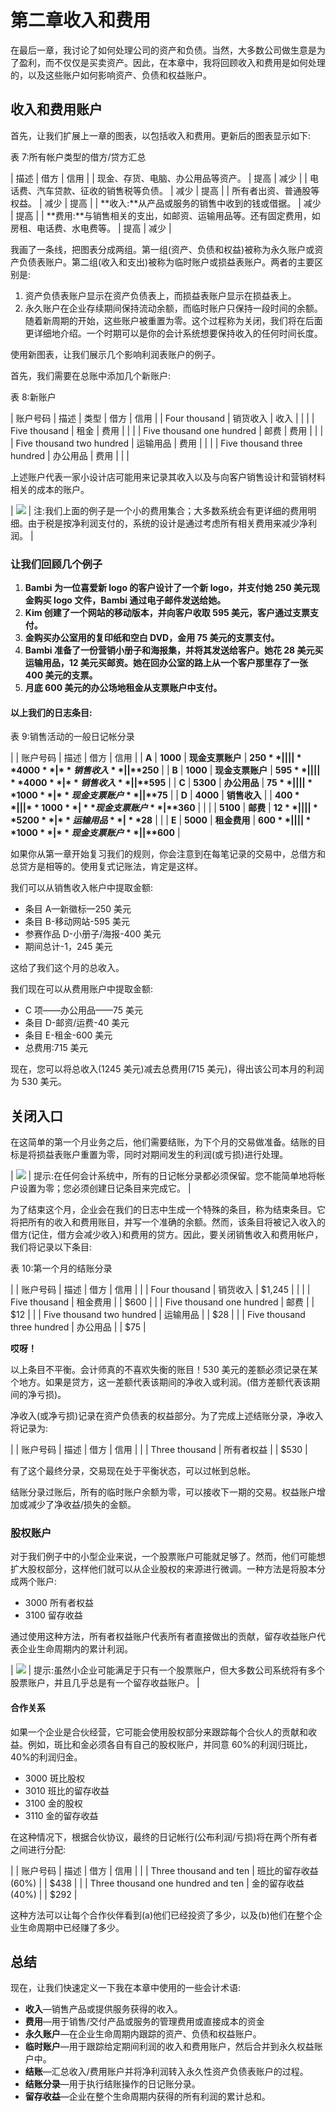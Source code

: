# 第二章收入和费用

在最后一章，我讨论了如何处理公司的资产和负债。当然，大多数公司做生意是为了盈利，而不仅仅是买卖资产。因此，在本章中，我将回顾收入和费用是如何处理的，以及这些账户如何影响资产、负债和权益账户。

## 收入和费用账户

首先，让我们扩展上一章的图表，以包括收入和费用。更新后的图表显示如下:

表 7:所有帐户类型的借方/贷方汇总

| 描述 | 借方 | 信用 |
| 现金、存货、电脑、办公用品等资产。 | 提高 | 减少 |
| 电话费、汽车贷款、征收的销售税等负债。 | 减少 | 提高 |
| 所有者出资、普通股等权益。 | 减少 | 提高 |
| **收入:**从产品或服务的销售中收到的钱或借据。 | 减少 | 提高 |
| **费用:**与销售相关的支出，如邮资、运输用品等。还有固定费用，如房租、电话费、水电费等。 | 提高 | 减少 |

我画了一条线，把图表分成两组。第一组(资产、负债和权益)被称为永久账户或资产负债表账户。第二组(收入和支出)被称为临时账户或损益表账户。两者的主要区别是:

1.  资产负债表账户显示在资产负债表上，而损益表账户显示在损益表上。
2.  永久账户在企业存续期间保持流动余额，而临时账户只保持一段时间的余额。随着新周期的开始，这些账户被重置为零。这个过程称为关闭，我们将在后面更详细地介绍。一个时期可以是你的会计系统想要保持收入的任何时间长度。

使用新图表，让我们展示几个影响利润表账户的例子。

首先，我们需要在总账中添加几个新账户:

表 8:新账户

| 账户号码 | 描述 | 类型 | 借方 | 信用 |
| Four thousand | 销货收入 | 收入 |  |  |
| Five thousand | 租金 | 费用 |  |  |
| Five thousand one hundred | 邮费 | 费用 |  |  |
| Five thousand two hundred | 运输用品 | 费用 |  |  |
| Five thousand three hundred | 办公用品 | 费用 |  |  |

上述账户代表一家小设计店可能用来记录其收入以及与向客户销售设计和营销材料相关的成本的账户。

| ![](../Images/note.png) | 注:我们上面的例子是一个小的费用集合；大多数系统会有更详细的费用明细。由于税是按净利润支付的，系统的设计是通过考虑所有相关费用来减少净利润。 |

### 让我们回顾几个例子

1.  **Bambi 为一位喜爱新 logo 的客户设计了一个新 logo，并支付她 250 美元现金购买 logo 文件，Bambi 通过电子邮件发送给她。**
2.  **Kim 创建了一个网站的移动版本，并向客户收取 595 美元，客户通过支票支付。**
3.  **金购买办公室用的复印纸和空白 DVD，金用 75 美元的支票支付。**
4.  **Bambi 准备了一份营销小册子和海报集，并将其发送给客户。她花 28 美元买运输用品，12 美元买邮资。她在回办公室的路上从一个客户那里存了一张 400 美元的支票。**
5.  **月底 600 美元的办公场地租金从支票账户中支付。**

#### 以上我们的日志条目:

表 9:销售活动的一般日记帐分录

|  | 账户号码 | 描述 | 借方 | 信用 |
| **A** | **1000** | **现金支票账户** | **$250** |  |
|  | **4000** | **销售收入** |  | **$250** |
| **B** | **1000** | **现金支票账户** | **$595** |  |
|  | **4000** | **销售收入** |  | **$595** |
| **C** | **5300** | **办公用品** | **$75** |  |
|  | **1000** | **现金支票账户** |  | **$75** |
| **D** | **4000** | **销售收入** |  | **$400** |
|  | **1000** | **现金支票账户** | **$360** |  |
|  | **5100** | **邮费** | **$12** |  |
|  | **5200** | **运输用品** | **$28** |  |
| **E** | **5000** | **租金费用** | **$600** |  |
|  | **1000** | **现金支票账户** |  | **$600** |

如果你从第一章开始复习我们的规则，你会注意到在每笔记录的交易中，总借方和总贷方是相等的。使用复式记账法，肯定是这样。

我们可以从销售收入帐户中提取金额:

*   条目 A—新徽标—250 美元
*   条目 B-移动网站-595 美元
*   参赛作品 D-小册子/海报-400 美元
*   期间总计-1，245 美元

这给了我们这个月的总收入。

我们现在可以从费用账户中提取金额:

*   C 项——办公用品——75 美元
*   条目 D-邮资/运费-40 美元
*   条目 E-租金-600 美元
*   总费用:715 美元

现在，您可以将总收入(1245 美元)减去总费用(715 美元)，得出该公司本月的利润为 530 美元。

## 关闭入口

在这简单的第一个月业务之后，他们需要结账，为下个月的交易做准备。结账的目标是将损益表账户重置为零，同时对期间发生的利润(或亏损)进行处理。

| ![](../Images/tip.png) | 提示:在任何会计系统中，所有的日记帐分录都必须保留。您不能简单地将帐户设置为零；您必须创建日记条目来完成它。 |

为了结束这个月，企业会在我们的日志中生成一个特殊的条目，称为结束条目。它将把所有的收入和费用账目，并写一个准确的余额。然而，该条目将被记入收入的借方(记住，借方会减少收入)和费用的贷方。因此，要关闭销售收入和费用帐户，我们将记录以下条目:

表 10:第一个月的结账分录

|  | 账户号码 | 描述 | 借方 | 信用 |
|  | Four thousand | 销货收入 | $1,245 |  |
|  | Five thousand | 租金费用 |  | $600 |
|  | Five thousand one hundred | 邮费 |  | $12 |
|  | Five thousand two hundred | 运输用品 |  | $28 |
|  | Five thousand three hundred | 办公用品 |  | $75 |

**哎呀！**

以上条目不平衡。会计师真的不喜欢失衡的账目！530 美元的差额必须记录在某个地方。如果是贷方，这一差额代表该期间的净收入或利润。(借方差额代表该期间的净亏损)。

净收入(或净亏损)记录在资产负债表的权益部分。为了完成上述结账分录，净收入将记录为:

|  | 账户号码 | 描述 | 借方 | 信用 |
|  | Three thousand | 所有者权益 |  | $530 |

有了这个最终分录，交易现在处于平衡状态，可以过帐到总帐。

结账分录过账后，所有的临时账户余额为零，可以接收下一期的交易。权益账户增加或减少了净收益/损失的金额。

### 股权账户

对于我们例子中的小型企业来说，一个股票账户可能就足够了。然而，他们可能想扩大股权部分，这样他们就可以从企业股权的来源进行微调。一种方法是将股本分成两个账户:

*   3000 所有者权益
*   3100 留存收益

通过使用这种方法，所有者权益账户代表所有者直接做出的贡献，留存收益账户代表企业生命周期内的累计利润。

| ![](../Images/tip.png) | 提示:虽然小企业可能满足于只有一个股票账户，但大多数公司系统将有多个股票账户，并且几乎总是有一个留存收益账户。 |

#### 合作关系

如果一个企业是合伙经营，它可能会使用股权部分来跟踪每个合伙人的贡献和收益。例如，斑比和金必须各自有自己的股权账户，并同意 60%的利润归斑比，40%的利润归金。

*   3000 斑比股权
*   3010 班比的留存收益
*   3100 金的股权
*   3110 金的留存收益

在这种情况下，根据合伙协议，最终的日记帐行(公布利润/亏损)将在两个所有者之间进行分配:

|  | 账户号码 | 描述 | 借方 | 信用 |
|  | Three thousand and ten | 班比的留存收益(60%) |  | $438 |
|  | Three thousand one hundred and ten | 金的留存收益(40%) |  | $292 |

这种方法可以让每个合作伙伴看到(a)他们已经投资了多少，以及(b)他们在整个企业生命周期中已经赚了多少。

## 总结

现在，让我们快速定义一下我在本章中使用的一些会计术语:

*   **收入**—销售产品或提供服务获得的收入。
*   **费用**—用于销售/交付产品或服务的管理费用或直接成本的资金
*   **永久账户**—在企业生命周期内跟踪的资产、负债和权益账户。
*   **临时账户**—用于跟踪给定期间利润的收入和费用账户，然后合并到永久权益账户中。
*   **结账**—汇总收入/费用账户并将净利润转入永久性资产负债表账户的过程。
*   **结账分录**—用于执行结账操作的日记账分录。
*   **留存收益**—企业在整个生命周期内获得的所有利润的累计总和。